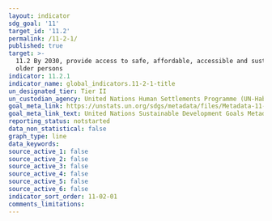 ```yaml
---
layout: indicator
sdg_goal: '11'
target_id: '11.2'
permalink: /11-2-1/
published: true
target: >-
  11.2 By 2030, provide access to safe, affordable, accessible and sustainable transport systems for all, improving road safety, notably by expanding public transport, with special attention to the needs of those in vulnerable situations, women, children, persons with disabilities and
  older persons
indicator: 11.2.1
indicator_name: global_indicators.11-2-1-title
un_designated_tier: Tier II
un_custodian_agency: United Nations Human Settlements Programme (UN-Habitat)
goal_meta_link: https://unstats.un.org/sdgs/metadata/files/Metadata-11-02-01.pdf
goal_meta_link_text: United Nations Sustainable Development Goals Metadata (PDF 247 KB)
reporting_status: notstarted
data_non_statistical: false
graph_type: line
data_keywords:  
source_active_1: false
source_active_2: false
source_active_3: false
source_active_4: false
source_active_5: false
source_active_6: false
indicator_sort_order: 11-02-01
comments_limitations: 
---
```

